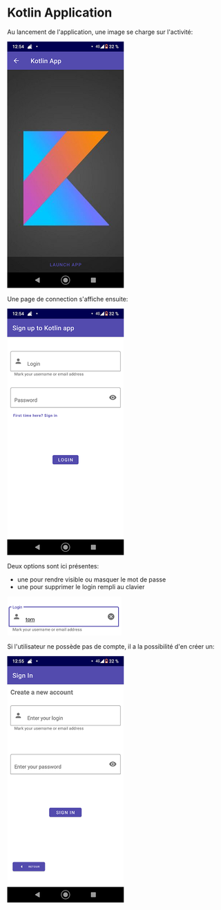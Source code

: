# Kotlin Application

Au lancement de l'application, une image se charge sur l'activité:

![Page de lancement](https://github.com/Tom-snh/MyFirstAppKotlin/blob/master/app/src/main/res/drawable/KotlinLancement.png)


Une page de connection s'affiche ensuite:

![Page de connection](https://github.com/Tom-snh/MyFirstAppKotlin/blob/master/app/src/main/res/drawable/Connection.png)

Deux options sont ici présentes: 
  - une pour rendre visible ou masquer le mot de passe
  - une pour supprimer le login rempli au clavier
 
![Suppression login](https://github.com/Tom-snh/MyFirstAppKotlin/blob/master/app/src/main/res/drawable/LoginTest.png)


Si l'utilisateur ne possède pas de compte, il a la possibilité d'en créer un:

![Page d'inscription](https://github.com/Tom-snh/MyFirstAppKotlin/blob/master/app/src/main/res/drawable/Inscription.png)
